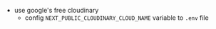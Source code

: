 
- use google's free cloudinary
  - config `NEXT_PUBLIC_CLOUDINARY_CLOUD_NAME` variable to `.env` file